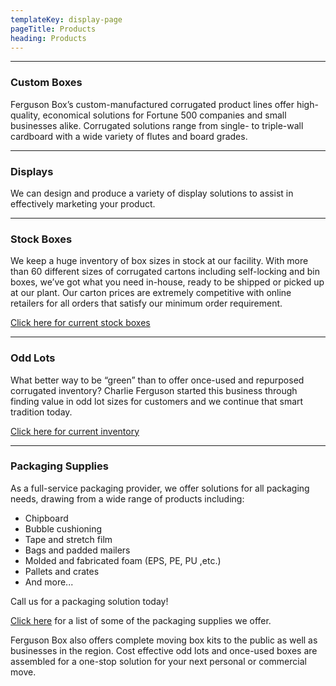 ```yaml
---
templateKey: display-page
pageTitle: Products
heading: Products
---
```


---

### Custom Boxes

Ferguson Box’s custom-manufactured corrugated product lines offer high-quality, economical solutions for Fortune 500 companies and small businesses alike. Corrugated solutions range from single- to triple-wall cardboard with a wide variety of flutes and board grades.

---

### Displays

We can design and produce a variety of display solutions to assist in effectively marketing your product.

---

### Stock Boxes

We keep a huge inventory of box sizes in stock at our facility. With more than 60 different sizes of corrugated cartons including self-locking and bin boxes, we’ve got what you need in-house, ready to be shipped or picked up at our plant. Our carton prices are extremely competitive with online retailers for all orders that satisfy our minimum order requirement.

[Click here for current stock boxes](../../docs/stock_boxes_web.pdf)

---

### Odd Lots

What better way to be “green” than to offer once-used and repurposed corrugated inventory? Charlie Ferguson started this business through finding value in odd lot sizes for customers and we continue that smart tradition today.

[Click here for current inventory](../../docs/odd_lots_current_stock.pdf)

---

### Packaging Supplies

As a full-service packaging provider, we offer solutions for all packaging needs, drawing from a wide range of products including:

* Chipboard
* Bubble cushioning
* Tape and stretch film
* Bags and padded mailers
* Molded and fabricated foam (EPS, PE, PU ,etc.)
* Pallets and crates
* And more...

Call us for a packaging solution today!

[Click here](../../docs/packaging_supplies_list.pdf) for a list of some of the packaging supplies we offer.

Ferguson Box also offers complete moving box kits to the public as well as businesses in the region. Cost effective odd lots and once-used boxes are assembled for a one-stop solution for your next personal or commercial move.